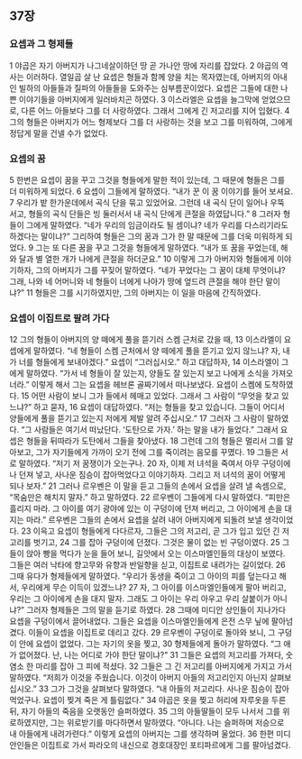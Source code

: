 ## 37장
### 요셉과 그 형제들
1 야곱은 자기 아버지가 나그네살이하던 땅 곧 가나안 땅에 자리를 잡았다.
2 야곱의 역사는 이러하다. 열일곱 살 난 요셉은 형들과 함께 양을 치는 목자였는데, 아버지의 아내인 빌하의 아들들과 질파의 아들들을 도와주는 심부름꾼이었다. 요셉은 그들에 대한 나쁜 이야기들을 아버지에게 일러바치곤 하였다.
3 이스라엘은 요셉을 늘그막에 얻었으므로, 다른 어느 아들보다 그를 더 사랑하였다. 그래서 그에게 긴 저고리를 지어 입혔다.
4 그의 형들은 아버지가 어느 형제보다 그를 더 사랑하는 것을 보고 그를 미워하여, 그에게 정답게 말을 건넬 수가 없었다.
### 요셉의 꿈
5 한번은 요셉이 꿈을 꾸고 그것을 형들에게 말한 적이 있는데, 그 때문에 형들은 그를 더 미워하게 되었다.
6 요셉이 그들에게 말하였다. “내가 꾼 이 꿈 이야기를 들어 보셔요.
7 우리가 밭 한가운데에서 곡식 단을 묶고 있었어요. 그런데 내 곡식 단이 일어나 우뚝 서고, 형들의 곡식 단들은 빙 둘러서서 내 곡식 단에게 큰절을 하였답니다.”
8 그러자 형들이 그에게 말하였다. “네가 우리의 임금이라도 될 셈이냐? 네가 우리를 다스리기라도 하겠다는 말이냐?” 그리하여 형들은 그의 꿈과 그가 한 말 때문에 그를 더욱 미워하게 되었다.
9 그는 또 다른 꿈을 꾸고 그것을 형들에게 말하였다. “내가 또 꿈을 꾸었는데, 해와 달과 별 열한 개가 나에게 큰절을 하더군요.”
10 이렇게 그가 아버지와 형들에게 이야기하자, 그의 아버지가 그를 꾸짖어 말하였다. “네가 꾸었다는 그 꿈이 대체 무엇이냐? 그래, 나와 네 어머니와 네 형들이 너에게 나아가 땅에 엎드려 큰절을 해야 한단 말이냐?”
11 형들은 그를 시기하였지만, 그의 아버지는 이 일을 마음에 간직하였다.
### 요셉이 이집트로 팔려 가다
12 그의 형들이 아버지의 양 떼에게 풀을 뜯기러 스켐 근처로 갔을 때,
13 이스라엘이 요셉에게 말하였다. “네 형들이 스켐 근처에서 양 떼에게 풀을 뜯기고 있지 않느냐? 자, 내가 너를 형들에게 보내야겠다.” 요셉이 “그러십시오.” 하고 대답하자,
14 이스라엘이 그에게 말하였다. “가서 네 형들이 잘 있는지, 양들도 잘 있는지 보고 나에게 소식을 가져오너라.” 이렇게 해서 그는 요셉을 헤브론 골짜기에서 떠나보냈다. 요셉이 스켐에 도착하였다.
15 어떤 사람이 보니 그가 들에서 헤매고 있었다. 그래서 그 사람이 “무엇을 찾고 있느냐?” 하고 묻자,
16 요셉이 대답하였다. “저는 형들을 찾고 있습니다. 그들이 어디서 양들에게 풀을 뜯기고 있는지 저에게 제발 알려 주십시오.”
17 그러자 그 사람이 말하였다. “그 사람들은 여기서 떠났단다. ‘도탄으로 가자.’ 하는 말을 내가 들었다.” 그래서 요셉은 형들을 뒤따라가 도탄에서 그들을 찾아냈다.
18 그런데 그의 형들은 멀리서 그를 알아보고, 그가 자기들에게 가까이 오기 전에 그를 죽이려는 음모를 꾸몄다.
19 그들은 서로 말하였다. “저기 저 꿈쟁이가 오는구나.
20 자, 이제 저 녀석을 죽여서 아무 구덩이에나 던져 넣고, 사나운 짐승이 잡아먹었다고 이야기하자. 그리고 저 녀석의 꿈이 어떻게 되나 보자.”
21 그러나 르우벤은 이 말을 듣고 그들의 손에서 요셉을 살려 낼 속셈으로, “목숨만은 해치지 말자.” 하고 말하였다.
22 르우벤이 그들에게 다시 말하였다. “피만은 흘리지 마라. 그 아이를 여기 광야에 있는 이 구덩이에 던져 버리고, 그 아이에게 손을 대지는 마라.” 르우벤은 그들의 손에서 요셉을 살려 내어 아버지에게 되돌려 보낼 생각이었다.
23 이윽고 요셉이 형들에게 다다르자, 그들은 그의 저고리, 곧 그가 입고 있던 긴 저고리를 벗기고,
24 그를 잡아 구덩이에 던졌다. 그것은 물이 없는 빈 구덩이였다.
25 그들이 앉아 빵을 먹다가 눈을 들어 보니, 길앗에서 오는 이스마엘인들의 대상이 보였다. 그들은 여러 낙타에 향고무와 유향과 반일향을 싣고, 이집트로 내려가는 길이었다.
26 그때 유다가 형제들에게 말하였다. “우리가 동생을 죽이고 그 아이의 피를 덮는다고 해서, 우리에게 무슨 이득이 있겠느냐?
27 자, 그 아이를 이스마엘인들에게 팔아 버리고, 우리는 그 아이에게 손을 대지 말자. 그래도 그 아이는 우리 아우고 우리 살붙이가 아니냐?” 그러자 형제들은 그의 말을 듣기로 하였다.
28 그때에 미디안 상인들이 지나가다 요셉을 구덩이에서 끌어내었다. 그들은 요셉을 이스마엘인들에게 은전 스무 닢에 팔아넘겼다. 이들이 요셉을 이집트로 데리고 갔다.
29 르우벤이 구덩이로 돌아와 보니, 그 구덩이 안에 요셉이 없었다. 그는 자기의 옷을 찢고,
30 형제들에게 돌아가 말하였다. “그 애가 없어졌다. 난, 나는 어디로 가야 한단 말이냐?”
31 그들은 요셉의 저고리를 가져다, 숫염소 한 마리를 잡아 그 피에 적셨다.
32 그들은 그 긴 저고리를 아버지에게 가지고 가서 말하였다. “저희가 이것을 주웠습니다. 이것이 아버지 아들의 저고리인지 아닌지 살펴보십시오.”
33 그가 그것을 살펴보다 말하였다. “내 아들의 저고리다. 사나운 짐승이 잡아먹었구나. 요셉이 찢겨 죽은 게 틀림없다.”
34 야곱은 옷을 찢고 허리에 자루옷을 두른 뒤, 자기 아들의 죽음을 오랫동안 슬퍼하였다.
35 그의 아들딸들이 모두 나서서 그를 위로하였지만, 그는 위로받기를 마다하면서 말하였다. “아니다. 나는 슬퍼하며 저승으로 내 아들에게 내려가련다.” 이렇게 요셉의 아버지는 그를 생각하며 울었다.
36 한편 미디안인들은 이집트로 가서 파라오의 내신으로 경호대장인 포티파르에게 그를 팔아넘겼다.
